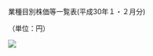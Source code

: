 業種目別株価等一覧表(平成30年１・２月分)

（単位：円）

![](https://www.nta.go.jp/tmp/8226d109-a709-4b6e-8746-612e0c11d130/images/6ce4ca621a3b56c5f3df9f0e9a429c48af252d6ab07c991dd1a8333a5e0083c4.jpg)